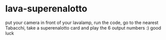 # lava-superenalotto

put your camera in front of your lavalamp, run the code, go to the nearest Tabacchi, take a superenalotto card and play the 6 output numbers :) good luck 

